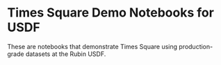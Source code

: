 # Times Square Demo Notebooks for USDF

These are notebooks that demonstrate Times Square using production-grade datasets at the Rubin USDF.
